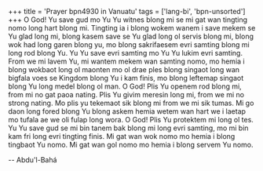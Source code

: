 +++
title = 'Prayer bpn4930 in Vanuatu'
tags = ['lang-bi', 'bpn-unsorted']
+++
O God!  Yu save gud mo Yu Yu witnes blong mi se mi gat wan tingting nomo long hart blong mi.  Tingting ia i blong wokem wanem i save mekem se Yu glad long mi, blong kasem save se Yu glad long ol servis blong mi, blong wok had long garen blong yu, mo blong sakrifaesem evri samting blong mi long rod blong Yu.  Yu Yu save evri samting mo Yu Yu lukim evri samting.   From we mi lavem Yu, mi wantem mekem wan samting nomo, mo hemia i blong wokbaot long ol maonten mo ol drae ples blong singaot long wan bigfala voes se Kingdom blong Yu i kam finis, mo blong leftemap singaot blong Yu long medel blong ol man.  O God!  Plis Yu openem rod blong mi, from mi no gat paoa nating.  Plis Yu givim meresin long mi, from we mi no strong nating.   Mo plis yu tekemaot sik blong mi from we mi sik tumas.  Mi go daon long fored blong Yu blong askem hemia wetem wan hart we i laetap mo tufala ae we oli fulap long wora.
O God!  Plis Yu protektem mi long ol tes. Yu Yu save gud se mi bin tanem bak blong mi long evri samting, mo mi bin kam fri long evri tingting finis.  Mi gat wan wok nomo mo hemia i blong tingbaot Yu nomo.  Mi gat wan gol nomo mo hemia i blong servem Yu nomo.

-- Abdu'l-Bahá
